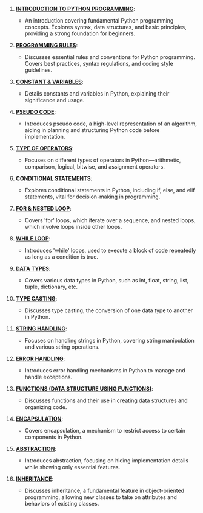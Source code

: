 1. [**INTRODUCTION TO PYTHON PROGRAMMING**](https://github.com/AnalyticalHarry/PythonPortfolioDataScience/blob/main/1.%20Introduction%20to%20python%20programming.ipynb): 
   - An introduction covering fundamental Python programming concepts. Explores syntax, data structures, and basic principles, providing a strong foundation for beginners.

2. [**PROGRAMMING RULES**](https://github.com/AnalyticalHarry/PythonPortfolioDataScience/blob/main/2.%20Programming%20Rules.ipynb):
   - Discusses essential rules and conventions for Python programming. Covers best practices, syntax regulations, and coding style guidelines.

3. [**CONSTANT & VARIABLES**](https://github.com/AnalyticalHarry/PythonPortfolioDataScience/blob/main/3.%20Constant%20%20%26%20Variables.ipynb):
   - Details constants and variables in Python, explaining their significance and usage.

4. [**PSEUDO CODE**](https://github.com/AnalyticalHarry/PythonPortfolioDataScience/blob/main/4.%20Pseudo%20code%20.ipynb):
   - Introduces pseudo code, a high-level representation of an algorithm, aiding in planning and structuring Python code before implementation.

5. [**TYPE OF OPERATORS**](https://github.com/AnalyticalHarry/PythonPortfolioDataScience/blob/main/5.%20Type%20of%20operators.ipynb):
   - Focuses on different types of operators in Python—arithmetic, comparison, logical, bitwise, and assignment operators.

6. [**CONDITIONAL STATEMENTS**](https://github.com/AnalyticalHarry/PythonPortfolioDataScience/blob/main/6.%20Conditional%20Statements.ipynb):
   - Explores conditional statements in Python, including if, else, and elif statements, vital for decision-making in programming.

7. [**FOR & NESTED LOOP**](https://github.com/AnalyticalHarry/PythonPortfolioDataScience/blob/main/7.%20For%20%26%20Nested%20Loop.ipynb):
   - Covers 'for' loops, which iterate over a sequence, and nested loops, which involve loops inside other loops.

8. [**WHILE LOOP**](https://github.com/AnalyticalHarry/PythonPortfolioDataScience/blob/main/8.%20While%20Loop.ipynb):
   - Introduces 'while' loops, used to execute a block of code repeatedly as long as a condition is true.

9. [**DATA TYPES**](https://github.com/AnalyticalHarry/PythonPortfolioDataScience/blob/main/9.%20Data%20Types.ipynb):
   - Covers various data types in Python, such as int, float, string, list, tuple, dictionary, etc.

10. [**TYPE CASTING**](https://github.com/AnalyticalHarry/PythonPortfolioDataScience/blob/main/10.%20Type%20Casting.ipynb):
    - Discusses type casting, the conversion of one data type to another in Python.

11. [**STRING HANDLING**](https://github.com/AnalyticalHarry/PythonPortfolioDataScience/blob/main/11.%20String%20Handling.ipynb):
    - Focuses on handling strings in Python, covering string manipulation and various string operations.

12. [**ERROR HANDLING**](https://github.com/AnalyticalHarry/PythonPortfolioDataScience/blob/main/12.%20Error%20Handling.ipynb):
    - Introduces error handling mechanisms in Python to manage and handle exceptions.

13. [**FUNCTIONS (DATA STRUCTURE USING FUNCTIONS)**](https://github.com/AnalyticalHarry/PythonPortfolioDataScience/blob/main/13.%20Functions%20(Data%20Structure%20Using%20Functions).ipynb):
    - Discusses functions and their use in creating data structures and organizing code.

14. [**ENCAPSULATION**](https://github.com/AnalyticalHarry/PythonPortfolioDataScience/blob/main/14.%20Encapsulation.ipynb):
    - Covers encapsulation, a mechanism to restrict access to certain components in Python.

15. [**ABSTRACTION**](https://github.com/AnalyticalHarry/PythonPortfolioDataScience/blob/main/15.%20Abstraction.ipynb):
    - Introduces abstraction, focusing on hiding implementation details while showing only essential features.

16. [**INHERITANCE**](https://github.com/AnalyticalHarry/PythonPortfolioDataScience/blob/main/16.%20Inheritance.ipynb):
    - Discusses inheritance, a fundamental feature in object-oriented programming, allowing new classes to take on attributes and behaviors of existing classes.
